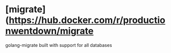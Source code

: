 
# [migrate](https://hub.docker.com/r/productionwentdown/migrate

golang-migrate built with support for all databases
